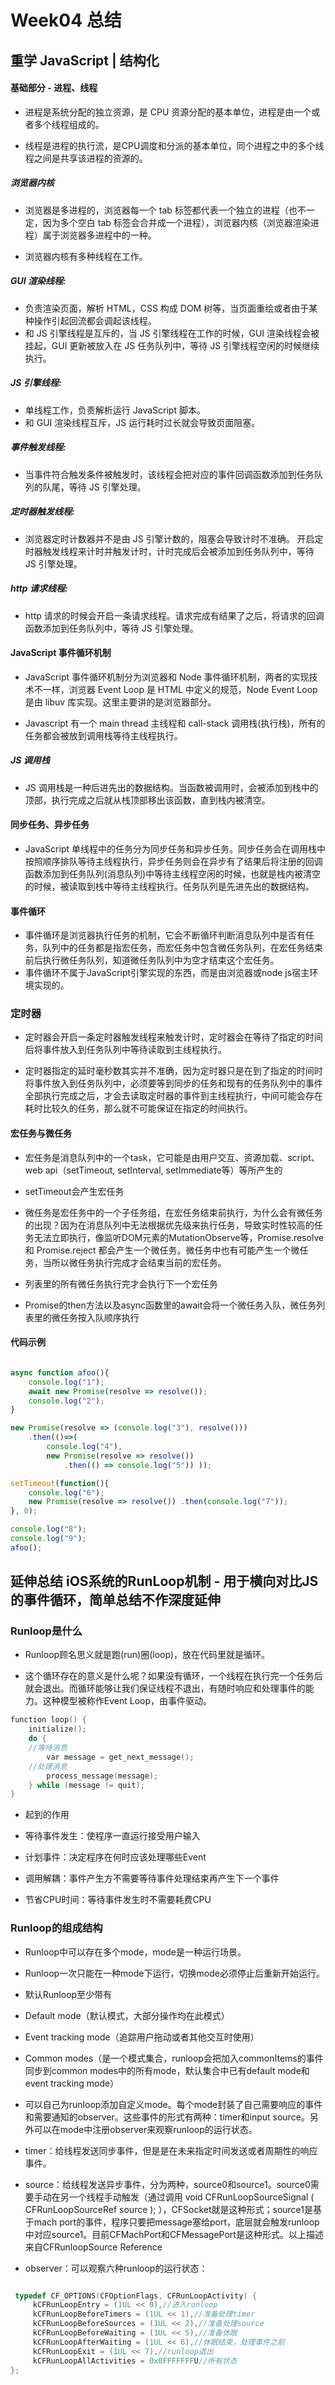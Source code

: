 # Week04 总结

## 重学 JavaScript | 结构化

#### 基础部分 - 进程、线程

- 进程是系统分配的独立资源，是 CPU 资源分配的基本单位，进程是由一个或者多个线程组成的。

- 线程是进程的执行流，是CPU调度和分派的基本单位，同个进程之中的多个线程之间是共享该进程的资源的。

##### 浏览器内核

- 浏览器是多进程的，浏览器每一个 tab 标签都代表一个独立的进程（也不一定，因为多个空白 tab 标签会合并成一个进程），浏览器内核（浏览器渲染进程）属于浏览器多进程中的一种。

* 浏览器内核有多种线程在工作。

##### GUI 渲染线程:

* 负责渲染页面，解析 HTML，CSS 构成 DOM 树等，当页面重绘或者由于某种操作引起回流都会调起该线程。
* 和 JS 引擎线程是互斥的，当 JS 引擎线程在工作的时候，GUI 渲染线程会被挂起，GUI 更新被放入在 JS 任务队列中，等待 JS 引擎线程空闲的时候继续执行。

##### JS 引擎线程:

* 单线程工作，负责解析运行 JavaScript 脚本。
* 和 GUI 渲染线程互斥，JS 运行耗时过长就会导致页面阻塞。

##### 事件触发线程:

* 当事件符合触发条件被触发时，该线程会把对应的事件回调函数添加到任务队列的队尾，等待 JS 引擎处理。

##### 定时器触发线程:

* 浏览器定时计数器并不是由 JS 引擎计数的，阻塞会导致计时不准确。
开启定时器触发线程来计时并触发计时，计时完成后会被添加到任务队列中，等待 JS 引擎处理。

##### http 请求线程:

* http 请求的时候会开启一条请求线程。请求完成有结果了之后，将请求的回调函数添加到任务队列中，等待 JS 引擎处理。

#### JavaScript 事件循环机制

* JavaScript 事件循环机制分为浏览器和 Node 事件循环机制，两者的实现技术不一样，浏览器 Event Loop 是 HTML 中定义的规范，Node Event Loop 是由 libuv 库实现。这里主要讲的是浏览器部分。

* Javascript 有一个 main thread 主线程和 call-stack 调用栈(执行栈)，所有的任务都会被放到调用栈等待主线程执行。

##### JS 调用栈

* JS 调用栈是一种后进先出的数据结构。当函数被调用时，会被添加到栈中的顶部，执行完成之后就从栈顶部移出该函数，直到栈内被清空。

#### 同步任务、异步任务

* JavaScript 单线程中的任务分为同步任务和异步任务。同步任务会在调用栈中按照顺序排队等待主线程执行，异步任务则会在异步有了结果后将注册的回调函数添加到任务队列(消息队列)中等待主线程空闲的时候，也就是栈内被清空的时候，被读取到栈中等待主线程执行。任务队列是先进先出的数据结构。

#### 事件循环

* 事件循环是浏览器执行任务的机制，它会不断循环判断消息队列中是否有任务，队列中的任务都是指宏任务，而宏任务中包含微任务队列，在宏任务结束前后执行微任务队列，知道微任务队列中为空才结束这个宏任务。
* 事件循环不属于JavaScript引擎实现的东西，而是由浏览器或node js宿主环境实现的。

### 定时器

* 定时器会开启一条定时器触发线程来触发计时，定时器会在等待了指定的时间后将事件放入到任务队列中等待读取到主线程执行。

* 定时器指定的延时毫秒数其实并不准确，因为定时器只是在到了指定的时间时将事件放入到任务队列中，必须要等到同步的任务和现有的任务队列中的事件全部执行完成之后，才会去读取定时器的事件到主线程执行，中间可能会存在耗时比较久的任务，那么就不可能保证在指定的时间执行。

#### 宏任务与微任务

- 宏任务是消息队列中的一个task，它可能是由用户交互、资源加载、script、web api（setTimeout, setInterval, setImmediate等）等所产生的

- setTimeout会产生宏任务
- 微任务是宏任务中的一个子任务组，在宏任务结束前执行，为什么会有微任务的出现？因为在消息队列中无法根据优先级来执行任务，导致实时性较高的任务无法立即执行，像监听DOM元素的MutationObserve等，Promise.resolve 和 Promise.reject 都会产生一个微任务。微任务中也有可能产生一个微任务，当所以微任务执行完成才会结束当前的宏任务。
- 列表里的所有微任务执行完才会执行下一个宏任务
- Promise的then方法以及async函数里的await会将一个微任务入队，微任务列表里的微任务按入队顺序执行

#### 代码示例

```javascript

async function afoo(){
    console.log("1");
    await new Promise(resolve => resolve());
    console.log("2");
}

new Promise(resolve => (console.log("3"), resolve()))
    .then(()=>(
        console.log("4"), 
        new Promise(resolve => resolve())
            .then(() => console.log("5")) ));

setTimeout(function(){
    console.log("6");
    new Promise(resolve => resolve()) .then(console.log("7"));
}, 0);

console.log("8");
console.log("9");
afoo();

```

## 延伸总结 iOS系统的RunLoop机制 - 用于横向对比JS的事件循环，简单总结不作深度延伸

### Runloop是什么

* Runloop顾名思义就是跑(run)圈(loop)，放在代码里就是循环。

* 这个循环存在的意义是什么呢？如果没有循环，一个线程在执行完一个任务后就会退出。而循环能够让我们保证线程不退出，有随时响应和处理事件的能力。这种模型被称作Event Loop，由事件驱动。

```objective-C
function loop() {
    initialize();
    do {
    //等待消息
        var message = get_next_message();
    //处理消息
        process_message(message);
    } while (message != quit);
}
```

* 起到的作用

- 等待事件发生：使程序一直运行接受用户输入

- 计划事件：决定程序在何时应该处理哪些Event

- 调用解耦：事件产生方不需要等待事件处理结束再产生下一个事件

- 节省CPU时间：等待事件发生时不需要耗费CPU

### Runloop的组成结构

* Runloop中可以存在多个mode，mode是一种运行场景。

* Runloop一次只能在一种mode下运行，切换mode必须停止后重新开始运行。

* 默认Runloop至少带有

- Default mode（默认模式，大部分操作均在此模式）

- Event tracking mode（追踪用户拖动或者其他交互时使用）

- Common modes（是一个模式集合，runloop会把加入commonItems的事件同步到common modes中的所有mode，默认集合中已有default mode和event tracking mode）

* 可以自己为runloop添加自定义mode。每个mode封装了自己需要响应的事件和需要通知的observer。这些事件的形式有两种：timer和input source。另外可以在mode中注册observer来观察runloop的运行状态。

- timer：给线程发送同步事件，但是是在未来指定时间发送或者周期性的响应事件。

- source：给线程发送异步事件，分为两种，source0和source1。source0需要手动在另一个线程手动触发（通过调用 void CFRunLoopSourceSignal ( CFRunLoopSourceRef source ); ），CFSocket就是这种形式；source1是基于mach port的事件，程序只要把message塞给port，底层就会触发runloop中对应source1。目前CFMachPort和CFMessagePort是这种形式。以上描述来自CFRunloopSource Reference

- observer：可以观察六种runloop的运行状态：

```objective-C

 typedef CF_OPTIONS(CFOptionFlags, CFRunLoopActivity) {
     kCFRunLoopEntry = (1UL << 0),//进入runloop
     kCFRunLoopBeforeTimers = (1UL << 1),//准备处理timer
     kCFRunLoopBeforeSources = (1UL << 2),//准备处理source
     kCFRunLoopBeforeWaiting = (1UL << 5),//准备休眠
     kCFRunLoopAfterWaiting = (1UL << 6),//休眠结束，处理事件之前
     kCFRunLoopExit = (1UL << 7),//runloop退出
     kCFRunLoopAllActivities = 0x0FFFFFFFU//所有状态
};

```


